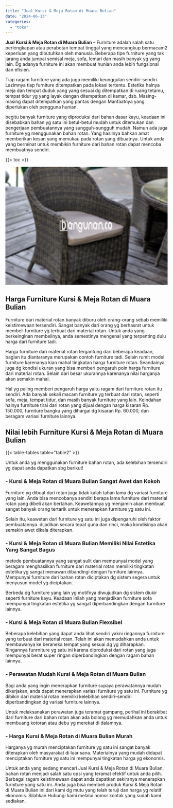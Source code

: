```yaml
---
title: "Jual Kursi & Meja Rotan di Muara Bulian"
date: "2024-06-13"
categories: 
  - "toko"
---
```


**Jual Kursi & Meja Rotan di Muara Bulian** – Furniture adalah salah satu perlengkapan atau perabotan tempat tinggal yang mencangkup bermacam2 keperluan yang dibutuhkan oleh manusia. Beberapa tipe furniture yang tak jarang anda jumpai semisal meja, sofa, lemari dan masih banyak yg yang lain. Dg adanya furniture ini akan membuat hunian anda lebih fungsional dan efisien.

Tiap ragam furniture yang ada juga memiliki keunggulan sendiri-sendiri. Lazimnya tiap furniture ditempatkan pada lokasi tertentu. Estetika halnya meja dan tempat duduk yang yang sesuai dg ditempatkan di ruang tetamu, tempat tidur yg yang layak dengan ditempatkan di kamar, dsb. Masing-masing dapat ditempatkan yang pantas dengan Manfaatnya yang diperlukan oleh pengguna hunian.

begitu banyak furniture yang diproduksi dari bahan dasar kayu, keadaan ini disebabkan bahan yg satu ini betul-betul mudah untuk ditemukan dan pengerjaan pembuatannya yang sungguh-sungguh mudah. Namun ada juga furniture yg menggunakan bahan rotan. Yang hasilnya bahkan amat memberikan kesan yang memukau pada rotan yang dibuatnya. Untuk anda yang berminat untuk membikin furniture dari bahan rotan dapat mencoba membuatnya sendiri.

{{< toc >}}

![Jual Kursi & Meja Rotan di Muara Bulian](/images/kursi-meja-rotan-murah28.png)

## Harga Furniture Kursi & Meja Rotan di Muara Bulian

Furniture dari material rotan banyak diburu oleh orang-orang sebab memiliki keistimewaan tersendiri. Sangat banyak dari orang yg berhasrat untuk membeli furniture yg terbuat dari material rotan. Untuk anda yang berkeinginan membelinya, anda semestinya mengenal yang terpenting dulu harga dari furniture tadi.

Harga furniture dari material rotan tergantung dari beberapa keadaan, bagian itu diantaranya merupakan contoh furniture tadi. Selain rumit model furniture karenanya kian mahal tingkatan harga furniture rotan. Seandainya juga dg kondisi ukuran yang bisa memberi pengaruh poin harga furniture dari material rotan. Selain dari besar ukurannya karenanya nilai harganya akan semakin mahal.

Hal yg paling memberi pengaruh harga yaitu ragam dari furniture rotan itu sendiri. Ada banyak sekali macam furniture yg terbuat dari rotan, seperti sofa, meja, tempat tidur, dan masih banyak furniture yang lain. Keindahan halnya furniture tirai dari rotan yang dijual dengan harga kisaran Rp. 150.000, furniture bangku yang dihargai dg kisaran Rp. 60.000, dan beragam variasi furniture lainnya.

## Nilai lebih Furniture Kursi & Meja Rotan di Muara Bulian

{{< table-tables table="table2" >}}

Untuk anda yg menggunakan furniture bahan rotan, ada kelebihan tersendiri yg dapat anda dapatkan sbg berikut!

### \- Kursi & Meja Rotan di Muara Bulian Sangat Awet dan Kokoh

Furniture yg dibuat dari rotan juga tidak kalah tahan lama dg variasi furniture yang lain. Anda bisa mencobanya sendiri berapa lama furniture dari material rotan yang dibeli akan bertahan. Keawetannya yg menjamin akan membuat sangat banyak orang tertarik untuk menerapkan furniture yg satu ini.

Selain itu, keawetan dari furniture yg satu ini juga dipengaruhi oleh faktor pembuatannya. dijadikan secara tepat guna dan rinci, maka kondisinya akan semakin awet dikala diterapkan.

### \- Kursi & Meja Rotan di Muara Bulian Memiliki Nilai Estetika Yang Sangat Bagus

metode pembuatannya yang sangat sulit dan mempunyai model yang beragam menghasilkan furniture dari material rotan memiliki tingkatan estetika yg sangat menawan dibandingi dengan furniture lainnya. Mempunyai furniture dari bahan rotan diciptakan dg sistem segera untuk menyusun model yg diciptakan.

Berbeda dg furniture yang lain yg motifnya diwujudkan dg sistem diukir seperti furniture kayu. Keadaan inilah yang menjadikan furniture sofa mempunyai tingkatan estetika yg sangat diperbandingkan dengan furniture lainnya.

### \- Kursi & Meja Rotan di Muara Bulian Flexsibel

Beberapa kelebihan yang dapat anda lihat sendiri yakni ringannya furniture yang terbuat dari material rotan. Telah ini akan memudahkan anda untuk membawanya ke beraneka tempat yang sesuai dg yg diharapkan. Ringannya funrniture yg satu ini karena diproduksi dari rotan yang juga mempunyai berat super ringan diperbandingkan dengan ragam bahan lainnya.

### \- Perawatan Mudah Kursi & Meja Rotan di Muara Bulian

Bagi anda yang ingin menerapkan furniture supaya perawatannya mudah dikerjakan, anda dapat menerapkan variasi furniture yg satu ini. Furniture yg dibikin dari material rotan memiliki kelebihan sendiri-sendiri diperbandingkan dg variasi furniture lainnya.

Untuk melaksanakan perawatan juga teramat gampang, perihal ini berakibat dari furniture dari bahan rotan akan ada bolong yg memudahkan anda untuk membuang kotoran atau debu yg merekat di dalamnya.

### \- Harga Kursi & Meja Rotan di Muara Bulian Murah

Harganya yg murah menciptakan furniture yg satu ini sangat banyak diterapkan oleh masyarakat di luar sana. Materialnya yang mudah didapat menciptakan furniture yg satu ini mempunyai tingkatan harga yg ekonomis.

Untuk anda yang sedang mencari Jual Kursi & Meja Rotan di Muara Bulian, bahan rotan menjadi salah satu opsi yang teramat efektif untuk anda pilih. Berbagai ragam keistimewaan dapat anda dapatkan sekiranya menerapkan furniture yang satu ini. Anda juga bisa membeli produk Kursi & Meja Rotan di Muara Bulian ini dari kami dg mutu yang telah teruji dan harga yg relatif ekonomis. Silahkan Hubungi kami melalui nomor kontak yang sudah kami sediakan.
